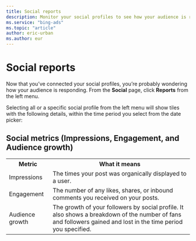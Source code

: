 ```yaml
---
title: Social reports
description: Monitor your social profiles to see how your audience is responding.
ms.service: "bing-ads"
ms.topic: "article"
author: eric-urban
ms.author: eur
---
```


# Social reports

Now that you’ve connected your social profiles, you’re probably wondering how your audience is responding. From the **Social** page, click **Reports** from the left menu.

Selecting all or a specific social profile from the left menu will show tiles with the following details, within the time period you select from the date picker:

## Social metrics (Impressions, Engagement, and Audience growth)

<table>
  <tr>
    <th scope="col">Metric</th>
    <th scope="col">What it means</th>
  </tr>
  <tr>
    <td>Impressions</td>
    <td>The times your post was organically displayed to a user.</td>
  </tr>
  <tr>
    <td>Engagement</td>
    <td>The number of any likes, shares, or inbound comments you received on your posts.</td>
  </tr>
  <tr>
    <td>Audience growth</td>
    <td>The growth of your followers by social profile. It also shows a breakdown of the number of fans and followers gained and lost in the time period you specified.</td>
  </tr>
</table>


